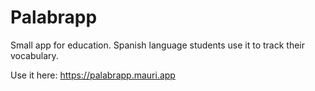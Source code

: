# Palabrapp

Small app for education. Spanish language students use it to track their vocabulary.

Use it here: <https://palabrapp.mauri.app>
